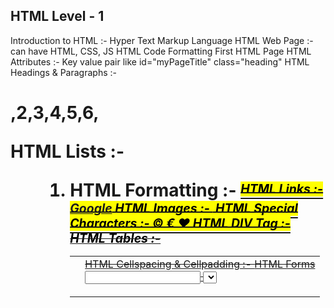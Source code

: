 HTML Level - 1
--------------

Introduction to HTML :- Hyper Text Markup Language
HTML Web Page :- can have HTML, CSS, JS
HTML Code Formatting
First HTML Page
HTML Attributes :- Key value pair like id="myPageTitle" class="heading"
HTML Headings & Paragraphs :- <h1>,2,3,4,5,6, <p>
HTML Lists :- <ul> <ol> <li>
HTML Formatting :- <b> <s> <strong> <i> <u> <sup> <sub> <mark>
HTML Links :- <a href="www.google.com">Google</a>
HTML Images :- <img src="path" alt="">
HTML Special Characters :- &copy; &euro; &hearts;
HTML DIV Tag :- <div>
HTML Tables :- <table> <tr> <th> <td>
HTML Cellspacing & Cellpadding :- <cellspacing> <cellpadding>
HTML Forms <form> <input> <select> <textarea> <checkbox> <radio>
HTML Quiz
HTML Projects

--------------
HTML Level - 2
--------------


Introduction to CSS :- Cascading Style Sheets
Styling with CSS :- inline css (style attribute in the tag), internal css (<style> tag), external css (.css)
CSS Selectors :- * . #   a+b      a~b      a,b      a b   :first-letter :first-line
CSS Units & Comments :- px, em, rem, %, vw, vh /* */
CSS Backgrounds :- background-, color, position, repeat
CSS Borders :- border: 1px solid black, border-top, -bottom, -left, -right
CSS Margins :- margin: 10px 10px, margin-top, -bottom, -left, -right
CSS Padding :- padding: 10px 10px, padding-top, -bottom, -left, -right
CSS Height/ Width :- height: 100px, width: 20vw
CSS Box Model :- inline, block, inline-block
Alignment & z-index :- top, bottom, left, right, position, z-index
Default Browser Styles
CSS Text :- text-transform, text-shadow, text-align, direction: rtl; text-decoration; letter-spacing;  word-spacing;
Website Layout :- 5 HTML layout
CSS Fonts :- font-size, font-weight, color
CSS Links :- :link, :visited, :hover, :active
CSS Display :- display: flex, position: absolute, fixed, relative, static
CSS Overflow :- overflow: visible, hidden, scroll, auto overflow-x: visible, overflow-y: hidden
Bootstrap :- !bcdn, bg- btn-primary, 
CSS Theme Development
SASS & LESS
Responsive Web Design – Media Queries
CSS Quiz
CSS Projects